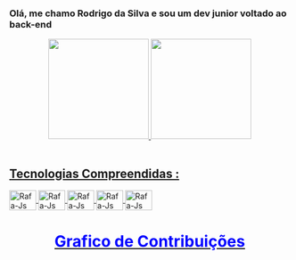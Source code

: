 ### Olá, me chamo Rodrigo da Silva e sou um dev junior voltado ao back-end

<div align="center">
  <a href="https://github.com/rodrick-1320">
  <img height="180em" src="https://github-readme-stats.vercel.app/api?username=rodrick-1320&show_icons=true&theme=tokyonight&include_all_commits=true&count_private=true"/>
  <img height="180em" src="https://github-readme-stats.vercel.app/api/top-langs/?username=rodrick-1320&layout=compact&langs_count=7&theme=tokyonight"/>
</div>
  
  <div style="display: inline_block"><br>
  <h2>Tecnologias Compreendidas :</h2>
  <img align="center" alt="Rafa-Js" height="36" width="48" src="https://cdn.jsdelivr.net/gh/devicons/devicon/icons/php/php-original.svg">
  <img align="center" alt="Rafa-Js" height="36" width="48" src="https://cdn.jsdelivr.net/gh/devicons/devicon/icons/laravel/laravel-plain.svg">
  <img align="center" alt="Rafa-Js" height="36" width="48" src="https://cdn.jsdelivr.net/gh/devicons/devicon/icons/wordpress/wordpress-original.svg">
  <img align="center" alt="Rafa-Js" height="36" width="48" src="https://cdn.jsdelivr.net/gh/devicons/devicon/icons/nodejs/nodejs-original.svg">
  <img align="center" alt="Rafa-Js" height="36" width="48" src="https://cdn.jsdelivr.net/gh/devicons/devicon/icons/mysql/mysql-plain-wordmark.svg">
  </div>
  
 
  
  <h1 align="center" style="color:blue;">Grafico de Contribuições</h1>
